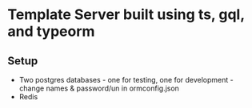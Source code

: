 # Template Server built using ts, gql, and typeorm

## Setup

- Two postgres databases - one for testing, one for development - change names & password/un in ormconfig.json
- Redis
